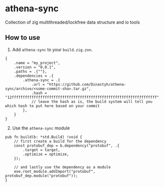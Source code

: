 # athena-sync

Collection of zig multithreaded/lockfree data structure and io tools

## How to use

1. Add `athena-sync` to your `build.zig.zon`.

```zig
{
    .name = "my_project",
    .version = "0.0.1",
    .paths = .{""},
    .dependencies = .{
        .athena-sync = .{
            .url = "https://github.com/Dinastyh/athena-sync/archive/<some-commit-sha>.tar.gz",
            .hash = "12ffffffffffffffffffffffffffffffffffffffffffffffffffffffffffffffffff",
            // leave the hash as is, the build system will tell you which hash to put here based on your commit
        },
    }
}
```

2. Use the `athena-sync` module

```zig
pub fn build(b: *std.Build) !void {
    // first create a build for the dependency
    const protobuf_dep = b.dependency("protobuf", .{
        .target = target,
        .optimize = optimize,
    });

    // and lastly use the dependency as a module
    exe.root_module.addImport("protobuf", protobuf_dep.module("protobuf"));
}
```
